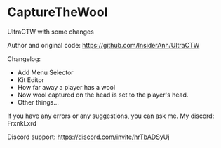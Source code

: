 # CaptureTheWool
UltraCTW with some changes

Author and original code: https://github.com/InsiderAnh/UltraCTW

Changelog:
- Add Menu Selector
- Kit Editor
- How far away a player has a wool
- Now wool captured on the head is set to the player's head.
- Other things...

If you have any errors or any suggestions, you can ask me.
My discord: FrxnkLxrd

Discord support: https://discord.com/invite/hrTbADSyUj
